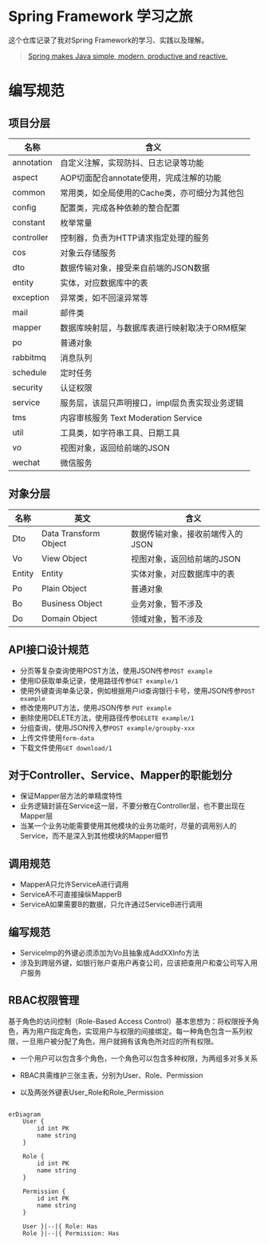 # Spring Framework 学习之旅

这个仓库记录了我对Spring Framework的学习、实践以及理解。
> [Spring makes Java simple, modern, productive and reactive.](https://spring.io/])

# 编写规范

## 项目分层

| 名称         | 含义                             |
|------------|--------------------------------|
| annotation | 自定义注解，实现防抖、日志记录等功能             | 
| aspect     | AOP切面配合annotate使用，完成注解的功能      |   
| common     | 常用类，如全局使用的Cache类，亦可细分为其他包      |   
| config     | 配置类，完成各种依赖的整合配置                |   
| constant   | 枚举常量                           |   
| controller | 控制器，负责为HTTP请求指定处理的服务           |   
| cos        | 对象云存储服务                        |   
| dto        | 数据传输对象，接受来自前端的JSON数据           |   
| entity     | 实体，对应数据库中的表                    |   
| exception  | 异常类，如不回滚异常等                    |   
| mail       | 邮件类                            |   
| mapper     | 数据库映射层，与数据库表进行映射取决于ORM框架       |   
| po         | 普通对象                           |   
| rabbitmq   | 消息队列                           |   
| schedule   | 定时任务                           |   
| security   | 认证权限                           |   
| service    | 服务层，该层只声明接口，impl层负责实现业务逻辑      |   
| tms        | 内容审核服务 Text Moderation Service |   
| util       | 工具类，如字符串工具、日期工具                |   
| vo         | 视图对象，返回给前端的JSON                |   
| wechat     | 微信服务                           |   

## 对象分层

| 名称     | 英文                    | 含义                 |
|--------|-----------------------|--------------------|
| Dto    | Data Transform Object | 数据传输对象，接收前端传入的JSON |
| Vo     | View Object           | 视图对象，返回给前端的JSON    |
| Entity | Entity                | 实体对象，对应数据库中的表      |
| Po     | Plain Object          | 普通对象               |
| Bo     | Business Object       | 业务对象，暂不涉及          |
| Do     | Domain Object         | 领域对象，暂不涉及          |

## API接口设计规范

- 分页等复杂查询使用POST方法，使用JSON传参`POST example`
- 使用ID获取单条记录，使用路径传参`GET example/1`
- 使用外键查询单条记录，例如根据用户id查询银行卡号，使用JSON传参`POST example`
- 修改使用PUT方法，使用JSON传参 `PUT example`
- 删除使用DELETE方法，使用路径传参`DELETE example/1 `
- 分组查询，使用JSON传入参`POST example/groupby-xxx`
- 上传文件使用`form-data`
- 下载文件使用`GET download/1`

## 对于Controller、Service、Mapper的职能划分

- 保证Mapper层方法的单精度特性
- 业务逻辑封装在Service这一层，不要分散在Controller层，也不要出现在Mapper层
- 当某一个业务功能需要使用其他模块的业务功能时，尽量的调用别人的Service，而不是深入到其他模块的Mapper细节

## 调用规范

- MapperA只允许ServiceA进行调用
- ServiceA不可直接操纵MapperB
- ServiceA如果需要B的数据，只允许通过ServiceB进行调用

## 编写规范

- ServiceImp的外键必须添加为Vo且抽象成AddXXInfo方法
- 涉及到跨层外键，如银行账户查用户再查公司，应该把查用户和查公司写入用户服务

## RBAC权限管理

基于角色的访问控制（Role-Based Access Control）基本思想为：将权限授予角色，再为用户指定角色，实现用户与权限的间接绑定。每一种角色包含一系列权限，一旦用户被分配了角色，用户就拥有该角色所对应的所有权限。

- 一个用户可以包含多个角色，一个角色可以包含多种权限，为两组多对多关系

- RBAC共需维护三张主表，分别为User、Role、Permission

- 以及两张外键表User_Role和Role_Permission

```mermaid

erDiagram
    User {
        id int PK
        name string
    }

    Role {
        id int PK
        name string
    }

    Permission {
        id int PK
        name string
    }

    User }|--|{ Role: Has
    Role }|--|{ Permission: Has
```

